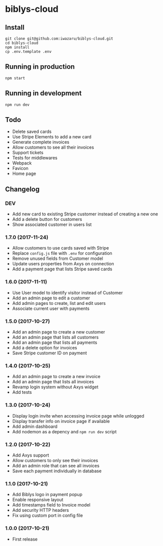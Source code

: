 # biblys-cloud

## Install

    git clone git@github.com:iwazaru/biblys-cloud.git
    cd biblys-cloud
    npm install
    cp .env.template .env

## Running in production

    npm start

## Running in development

    npm run dev

## Todo

* Delete saved cards
* Use Stripe Elements to add a new card
* Generate complete invoices
* Allow customers to see all their invoices
* Support tickets
* Tests for middlewares
* Webpack
* Favicon
* Home page

## Changelog

### DEV
* Add new card to existing Stripe customer instead of creating a new one
* Add a delete button for customers
* Show associated customer in users list

### 1.7.0 (2017-11-24)
* Allow customers to use cards saved with Stripe
* Replace `config.js` file with `.env` for configuration
* Remove unused fields from Customer model
* Update users properties from Axys on connection
* Add a payment page that lists Stripe saved cards

### 1.6.0 (2017-11-11)
* Use User model to identify visitor instead of Customer
* Add an admin page to edit a customer
* Add admin pages to create, list and edit users
* Associate current user with payments

### 1.5.0 (2017-10-27)
* Add an admin page to create a new customer
* Add an admin page that lists all customers
* Add an admin page that lists all payments
* Add a delete option for invoices
* Save Stripe customer ID on payment

### 1.4.0 (2017-10-25)
* Add an admin page to create a new invoice
* Add an admin page that lists all invoices
* Revamp login system without Axys widget
* Add tests

### 1.3.0 (2017-10-24)
* Display login invite when accessing invoice page while unlogged
* Display transfer info on invoice page if available
* Add admin dashboard
* Add nodemon as a depency and `npm run dev` script

### 1.2.0 (2017-10-22)
* Add Axys support
* Allow customers to only see their invoices
* Add an admin role that can see all invoices
* Save each payment individually in database

### 1.1.0 (2017-10-21)
* Add Biblys logo in payment popup
* Enable responsive layout
* Add timestamps field to Invoice model
* Add security HTTP headers
* Fix using custom port in config file

### 1.0.0 (2017-10-21)
* First release
